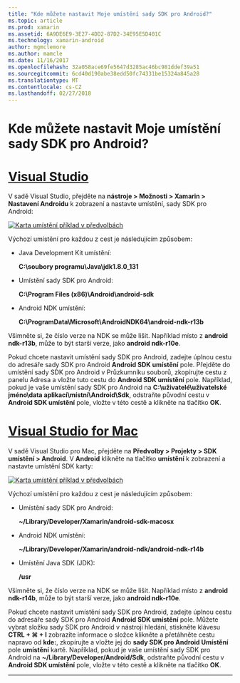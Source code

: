 ```yaml
---
title: "Kde můžete nastavit Moje umístění sady SDK pro Android?"
ms.topic: article
ms.prod: xamarin
ms.assetid: 6A9DE6E9-3E27-4DD2-87D2-34E95E5D401C
ms.technology: xamarin-android
author: mgmclemore
ms.author: mamcle
ms.date: 11/16/2017
ms.openlocfilehash: 32a058ace69fe5647d3285ac46bc981ddef39a51
ms.sourcegitcommit: 6cd40d190abe38edd50fc74331be15324a845a28
ms.translationtype: MT
ms.contentlocale: cs-CZ
ms.lasthandoff: 02/27/2018
---
```

# <a name="where-can-i-set-my-android-sdk-locations"></a>Kde můžete nastavit Moje umístění sady SDK pro Android?

# <a name="visual-studiotabvswin"></a>[Visual Studio](#tab/vswin)

V sadě Visual Studio, přejděte na **nástroje > Možnosti > Xamarin > Nastavení Androidu** k zobrazení a nastavte umístění, sady SDK pro Android:

[![Karta umístění příklad v předvolbách](android-sdk-location-images/win/01-locations-sml.png)](android-sdk-location-images/win/01-locations.png)

Výchozí umístění pro každou z cest je následujícím způsobem:

- Java Development Kit umístění: 

    **C:\\soubory programu\\Java\\jdk1.8.0_131**

- Umístění sady SDK pro Android: 

    **C:\\Program Files (x86)\\Android\\android-sdk**

- Android NDK umístění: 

    **C:\\ProgramData\\Microsoft\\AndroidNDK64\\android-ndk-r13b**

Všimněte si, že číslo verze na NDK se může lišit. Například místo z **android ndk-r13b**, může to být starší verze, jako **android ndk-r10e**.

Pokud chcete nastavit umístění sady SDK pro Android, zadejte úplnou cestu do adresáře sady SDK pro Android **Android SDK umístění** pole. Přejděte do umístění sady SDK pro Android v Průzkumníku souborů, zkopírujte cestu z panelu Adresa a vložte tuto cestu do **Android SDK umístění** pole.
Například, pokud je vaše umístění sady SDK pro Android na **C:\\uživatelé\\uživatelské jméno\\data aplikací\\místní\\Android\\Sdk**, odstraňte původní cestu v  **Android SDK umístění** pole, vložte v této cestě a klikněte na tlačítko **OK**.

# <a name="visual-studio-for-mactabvsmac"></a>[Visual Studio for Mac](#tab/vsmac)

V sadě Visual Studio pro Mac, přejděte na **Předvolby > Projekty > SDK umístění > Android**. V **Android** klikněte na tlačítko **umístění** k zobrazení a nastavte umístění SDK karty:

[![Karta umístění příklad v předvolbách](android-sdk-location-images/mac/01-locations-sml.png)](android-sdk-location-images/mac/01-locations.png)

Výchozí umístění pro každou z cest je následujícím způsobem:

- Umístění sady SDK pro Android: 

    **~/Library/Developer/Xamarin/android-sdk-macosx**

- Android NDK umístění: 

    **~/Library/Developer/Xamarin/android-ndk/android-ndk-r14b**

- Umístění Java SDK (JDK): 

    **/usr**

Všimněte si, že číslo verze na NDK se může lišit. Například místo z **android ndk-r14b**, může to být starší verze, jako **android ndk-r10e**.

Pokud chcete nastavit umístění sady SDK pro Android, zadejte úplnou cestu do adresáře sady SDK pro Android **Android SDK umístění** pole. Můžete vybrat složku sady SDK pro Android v nástroji hledání, stiskněte klávesu **CTRL + &#8984; + I** zobrazíte informace o složce klikněte a přetáhněte cestu napravo od **kde:**, zkopírujte a vložte jej do **sady SDK pro Android Umístění** pole **umístění** kartě. Například, pokud je vaše umístění sady SDK pro Android na **~/Library/Developer/Android/Sdk**, odstraňte původní cestu v **Android SDK umístění** pole, vložte v této cestě a klikněte na tlačítko **OK**.

-----
